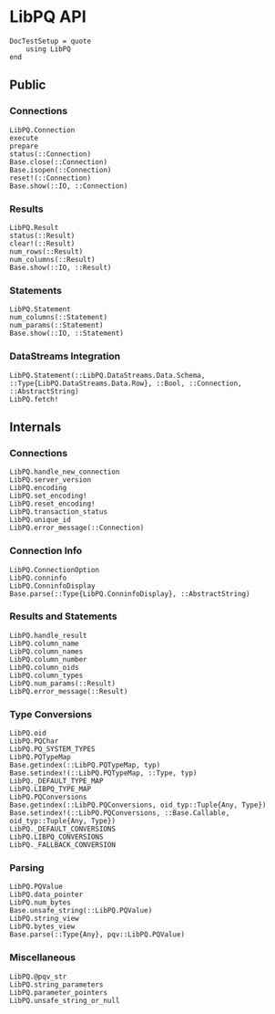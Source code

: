 # LibPQ API

```@meta
DocTestSetup = quote
    using LibPQ
end
```

## Public

### Connections

```@docs
LibPQ.Connection
execute
prepare
status(::Connection)
Base.close(::Connection)
Base.isopen(::Connection)
reset!(::Connection)
Base.show(::IO, ::Connection)
```

### Results

```@docs
LibPQ.Result
status(::Result)
clear!(::Result)
num_rows(::Result)
num_columns(::Result)
Base.show(::IO, ::Result)
```

### Statements

```@docs
LibPQ.Statement
num_columns(::Statement)
num_params(::Statement)
Base.show(::IO, ::Statement)
```

### DataStreams Integration

```@docs
LibPQ.Statement(::LibPQ.DataStreams.Data.Schema, ::Type{LibPQ.DataStreams.Data.Row}, ::Bool, ::Connection, ::AbstractString)
LibPQ.fetch!
```

## Internals

### Connections

```@docs
LibPQ.handle_new_connection
LibPQ.server_version
LibPQ.encoding
LibPQ.set_encoding!
LibPQ.reset_encoding!
LibPQ.transaction_status
LibPQ.unique_id
LibPQ.error_message(::Connection)
```

### Connection Info

```@docs
LibPQ.ConnectionOption
LibPQ.conninfo
LibPQ.ConninfoDisplay
Base.parse(::Type{LibPQ.ConninfoDisplay}, ::AbstractString)
```

### Results and Statements

```@docs
LibPQ.handle_result
LibPQ.column_name
LibPQ.column_names
LibPQ.column_number
LibPQ.column_oids
LibPQ.column_types
LibPQ.num_params(::Result)
LibPQ.error_message(::Result)
```

### Type Conversions

```@docs
LibPQ.oid
LibPQ.PQChar
LibPQ.PQ_SYSTEM_TYPES
LibPQ.PQTypeMap
Base.getindex(::LibPQ.PQTypeMap, typ)
Base.setindex!(::LibPQ.PQTypeMap, ::Type, typ)
LibPQ._DEFAULT_TYPE_MAP
LibPQ.LIBPQ_TYPE_MAP
LibPQ.PQConversions
Base.getindex(::LibPQ.PQConversions, oid_typ::Tuple{Any, Type})
Base.setindex!(::LibPQ.PQConversions, ::Base.Callable, oid_typ::Tuple{Any, Type})
LibPQ._DEFAULT_CONVERSIONS
LibPQ.LIBPQ_CONVERSIONS
LibPQ._FALLBACK_CONVERSION
```

### Parsing

```@docs
LibPQ.PQValue
LibPQ.data_pointer
LibPQ.num_bytes
Base.unsafe_string(::LibPQ.PQValue)
LibPQ.string_view
LibPQ.bytes_view
Base.parse(::Type{Any}, pqv::LibPQ.PQValue)
```

### Miscellaneous

```@docs
LibPQ.@pqv_str
LibPQ.string_parameters
LibPQ.parameter_pointers
LibPQ.unsafe_string_or_null
```
